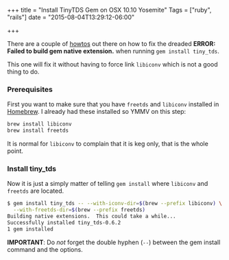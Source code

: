 +++
title = "Install TinyTDS Gem on OSX 10.10 Yosemite"
Tags = ["ruby", "rails"]
date = "2015-08-04T13:29:12-06:00"

+++

There are a couple of [howtos](http://stackoverflow.com/questions/26613673/error-installing-tiny-tds-on-osx-10-10-yosemite) out there on how to fix the dreaded **ERROR: Failed to build gem native extension.** when running `gem install tiny_tds`.

This one will fix it without having to force link `libiconv` which is not a good thing to do.
<!--more-->

### Prerequisites

First you want to make sure that you have `freetds` and `libiconv` installed in [Homebrew](http://brew.sh/).  I already had these installed so YMMV on this step:

~~~ bash
brew install libiconv
brew install freetds
~~~

It is normal for `libiconv` to complain that it is keg only, that is the whole point.

### Install tiny_tds

Now it is just a simply matter of telling `gem install` where `libiconv` and `freetds` are located.

~~~ bash
$ gem install tiny_tds -- --with-iconv-dir=$(brew --prefix libiconv) \
  --with-freetds-dir=$(brew --prefix freetds)
Building native extensions.  This could take a while...
Successfully installed tiny_tds-0.6.2
1 gem installed
~~~

**IMPORTANT**: Do _not_ forget the double hyphen (`--`) between the gem install
command and the options.
